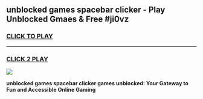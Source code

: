 
## unblocked games spacebar clicker - Play Unblocked Gmaes & Free #ji0vz
<h3>
<a href="https://news.freeplayer.one?title=unblocked_games_spacebar_clicker&ref=26F">CLICK TO PLAY</a></h3>
<hr>

<h3>
<a href="https://news.freeplayer.one?title=unblocked_games_spacebar_clicker&ref=26F">CLICK 2 PLAY</a>
  
</h3>

<a href="https://news.freeplayer.one?title=unblocked_games_spacebar_clicker&ref=26F/"><img src="https://clearcache.store/games.png"></a>


**unblocked games spacebar clicker games unblocked: Your Gateway to Fun and Accessible Online Gaming**
